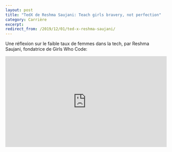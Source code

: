 ```yaml
---
layout: post
title: "TedX de Reshma Saujani: Teach girls bravery, not perfection"
category: Carrière
excerpt:
redirect_from: /2019/12/01/ted-x-reshma-saujani/
---
```


Une réflexion sur le faible taux de femmes dans la tech, par Reshma Saujani, fondatrice de Girls Who Code:

<div style="max-width:1024px"><div style="position:relative;height:0;padding-bottom:56.25%"><iframe src="https://embed.ted.com/talks/reshma_saujani_teach_girls_bravery_not_perfection?subtitle=en" width="1024px" height="576px" style="position:absolute;left:0;top:0;width:100%;height:100%"  frameborder="0" scrolling="no" allowfullscreen onload="window.parent.postMessage('iframeLoaded', 'https://embed.ted.com')"></iframe></div></div>